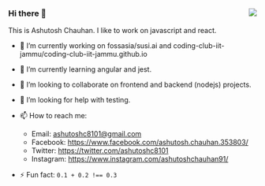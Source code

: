 ### Hi there 👋 <img align="right" src="https://komarev.com/ghpvc/?username=ashutoshc8101&color=brightgreen" />

This is Ashutosh Chauhan.
I like to work on javascript and react. 


- 🔭 I’m currently working on fossasia/susi.ai and coding-club-iit-jammu/coding-club-iit-jammu.github.io
    
- 🌱 I’m currently learning angular and jest.
    
- 👯 I’m looking to collaborate on frontend and backend (nodejs) projects.

- 🤔 I’m looking for help with testing.

- 📫 How to reach me: 
    - Email: ashutoshc8101@gmail.com
    - Facebook: https://www.facebook.com/ashutosh.chauhan.353803/
    - Twitter: https://twitter.com/ashutoshc8101
    - Instagram: https://www.instagram.com/ashutoshchauhan91/
    
- ⚡ Fun fact:
     `0.1 + 0.2 !== 0.3`
